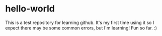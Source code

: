 # hello-world
This is a test repository for learning github. It's my first time using it so I expect there may be some common errors, but I'm learning! Fun so far. :)
